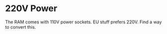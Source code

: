 # 220V Power

The RAM comes with 110V power sockets. EU stuff prefers 220V. Find a way to convert this.